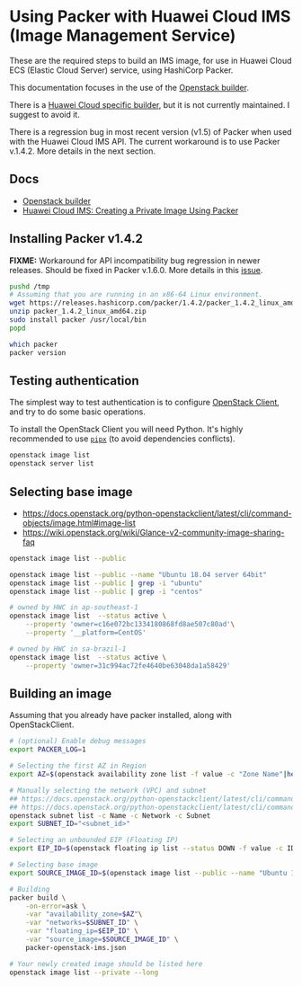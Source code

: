 # Using Packer with Huawei Cloud IMS (Image Management Service)

These are the required steps to build an IMS image, for use in Huawei Cloud ECS (Elastic Cloud Server) service, using HashiCorp Packer.

This documentation focuses in the use of the [Openstack builder](https://www.packer.io/docs/builders/openstack).

There is a [Huawei Cloud specific builder](https://github.com/huaweicloud/packer-builder-huaweicloud-ecs), but it is not currently maintained. I suggest to avoid it.

There is a regression bug in most recent version (v1.5) of Packer when used with the Huawei Cloud IMS API. The current workaround is to use Packer v.1.4.2. More details in the next section.

## Docs
* [Openstack builder](https://packer.io/docs/builders/openstack.html)
* [Huawei Cloud IMS: Creating a Private Image Using Packer](https://support.huaweicloud.com/intl/en-us/bestpractice-ims/ims_bp_0031.html)

## Installing Packer v1.4.2

**FIXME:** Workaround for API incompatibility bug regression in newer releases. Should be fixed in Packer v.1.6.0. More details in this [issue](https://github.com/hashicorp/packer/issues/9190).

```bash
pushd /tmp
# Assuming that you are running in an x86-64 Linux environment.
wget https://releases.hashicorp.com/packer/1.4.2/packer_1.4.2_linux_amd64.zip
unzip packer_1.4.2_linux_amd64.zip
sudo install packer /usr/local/bin
popd

which packer
packer version
```

## Testing authentication

The simplest way to test authentication is to configure [OpenStack Client](https://docs.openstack.org/python-openstackclient/latest), and try to do some basic operations.

To install the OpenStack Client you will need Python. It's highly recommended to use [`pipx`](https://pypi.org/project/pipx) (to avoid dependencies conflicts).

```bash
openstack image list
openstack server list
```

## Selecting base image

* https://docs.openstack.org/python-openstackclient/latest/cli/command-objects/image.html#image-list
* https://wiki.openstack.org/wiki/Glance-v2-community-image-sharing-faq

```bash
openstack image list --public

openstack image list --public --name "Ubuntu 18.04 server 64bit"
openstack image list --public | grep -i "ubuntu"
openstack image list --public | grep -i "centos"

# owned by HWC in ap-southeast-1
openstack image list  --status active \
    --property 'owner=c16e072bc1334180868fd8ae507c80ad'\
    --property '__platform=CentOS'

# owned by HWC in sa-brazil-1
openstack image list  --status active \
    --property 'owner=31c994ac72fe4640be63048da1a58429'
```



## Building an image

Assuming that you already have packer installed, along with OpenStackClient. 

```bash
# (optional) Enable debug messages
export PACKER_LOG=1

# Selecting the first AZ in Region
export AZ=$(openstack availability zone list -f value -c "Zone Name"|head -n 1)

# Manually selecting the network (VPC) and subnet
## https://docs.openstack.org/python-openstackclient/latest/cli/command-objects/network.html#network-list
## https://docs.openstack.org/python-openstackclient/latest/cli/command-objects/subnet.html#subnet-list
openstack subnet list -c Name -c Network -c Subnet
export SUBNET_ID="<subnet_id>"

# Selecting an unbounded EIP (Floating IP)
export EIP_ID=$(openstack floating ip list --status DOWN -f value -c ID|head -n 1)

# Selecting base image
export SOURCE_IMAGE_ID=$(openstack image list --public --name "Ubuntu 18.04 server 64bit" -f value -c ID)

# Building
packer build \
    -on-error=ask \
    -var "availability_zone=$AZ"\
    -var "networks=$SUBNET_ID" \
    -var "floating_ip=$EIP_ID" \
    -var "source_image=$SOURCE_IMAGE_ID" \
    packer-openstack-ims.json

# Your newly created image should be listed here
openstack image list --private --long
```
